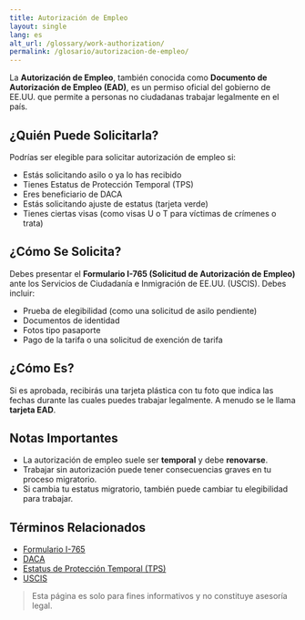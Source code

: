 ```yaml
---
title: Autorización de Empleo
layout: single
lang: es
alt_url: /glossary/work-authorization/
permalink: /glosario/autorizacion-de-empleo/
---
```


La **Autorización de Empleo**, también conocida como **Documento de Autorización de Empleo (EAD)**, es un permiso oficial del gobierno de EE.UU. que permite a personas no ciudadanas trabajar legalmente en el país.

## ¿Quién Puede Solicitarla?

Podrías ser elegible para solicitar autorización de empleo si:

- Estás solicitando asilo o ya lo has recibido
- Tienes Estatus de Protección Temporal (TPS)
- Eres beneficiario de DACA
- Estás solicitando ajuste de estatus (tarjeta verde)
- Tienes ciertas visas (como visas U o T para víctimas de crímenes o trata)

## ¿Cómo Se Solicita?

Debes presentar el **Formulario I-765 (Solicitud de Autorización de Empleo)** ante los Servicios de Ciudadanía e Inmigración de EE.UU. (USCIS). Debes incluir:

- Prueba de elegibilidad (como una solicitud de asilo pendiente)
- Documentos de identidad
- Fotos tipo pasaporte
- Pago de la tarifa o una solicitud de exención de tarifa

## ¿Cómo Es?

Si es aprobada, recibirás una tarjeta plástica con tu foto que indica las fechas durante las cuales puedes trabajar legalmente. A menudo se le llama **tarjeta EAD**.

## Notas Importantes

- La autorización de empleo suele ser **temporal** y debe **renovarse**.
- Trabajar sin autorización puede tener consecuencias graves en tu proceso migratorio.
- Si cambia tu estatus migratorio, también puede cambiar tu elegibilidad para trabajar.

## Términos Relacionados

- [Formulario I-765](/glosario/formulario-i-765/)
- [DACA](/glosario/daca/)
- [Estatus de Protección Temporal (TPS)](/glosario/estatus-de-proteccion-temporal/)
- [USCIS](/glosario/uscis/)

> Esta página es solo para fines informativos y no constituye asesoría legal.